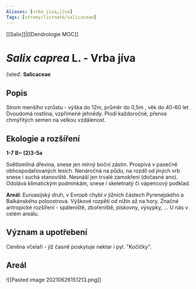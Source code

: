 ```yaml
---
Aliases: [vrba jíva,jíva]
Tags: [stromy/listnaté/salicaceae]
---
```

[[Salix]]|[[Dendrologie MOC]]


# *Salix caprea* L. - Vrba jíva

čeleď: **Salicaceae**

## Popis
Strom menšího vzrůstu - výška do 12m, průměr do 0,5m , věk do 40-60 let
Dvoudomá rostlina, vzpřímené jehnědy. Plodí každoročně, přenos chmýřitých semen na velkou vzdálenost.

## Ekologie a rozšíření
**1-7 B~ (2)3-5a**

Světlomilná dřevina, snese jen mírný boční zástin. Prospívá v pasečně obhospodařovaných lesích.
Nenáročná na půdu, na rozdíl od jiných vrb snese i suchá stanoviště. Nesnáší jen trvalé zamokření (dočasné ano).
Odolává klimatickým podmínkám, snese i skeletnatý či vápencový podklad.

**Areál**: Euroasijský druh, v Evropě chybí v jižních částech Pyrenejského a Balkánského poloostrova. Výškové rozpětí od nížin až na hory.
Značné antropické rozšíření - spáleniště, zbořeniště, pískovny, výsypky, ...
U nás v celém areálu.

## Význam a upotřebení
Ceněna včelaři - již časně poskytuje nektar i pyl. "Kočičky".

## Areál

![[Pasted image 20210626151213.png]]



